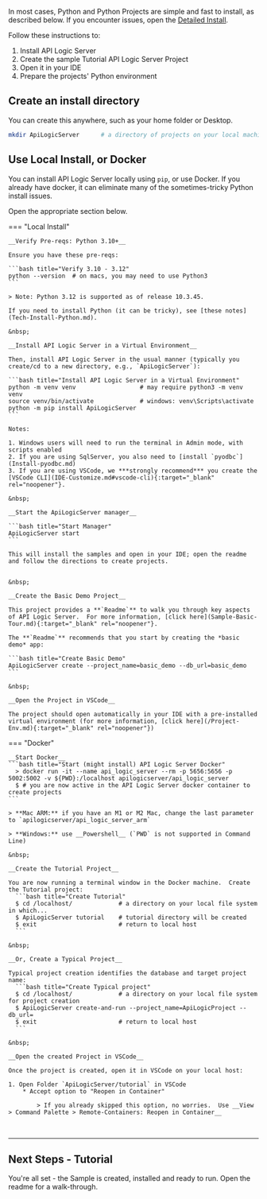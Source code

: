 In most cases, Python and Python Projects are simple and fast to install, as described below.  If you encounter issues, open the [Detailed Install](Install.md).

Follow these instructions to:

1. Install API Logic Server
2. Create the sample Tutorial API Logic Server Project
3. Open it in your IDE
4. Prepare the projects' Python environment


## Create an install directory

You can create this anywhere, such as your home folder or Desktop.

```bash title="Create an install directory"
mkdir ApiLogicServer      # a directory of projects on your local machine
```

## Use Local Install, or Docker

You can install API Logic Server locally using `pip`, or use Docker.  If you already have docker, it can eliminate many of the sometimes-tricky Python install issues.

Open the appropriate section below.

=== "Local Install"

    __Verify Pre-reqs: Python 3.10+__

    Ensure you have these pre-reqs:

    ```bash title="Verify 3.10 - 3.12"
    python --version  # on macs, you may need to use Python3
    ```

    > Note: Python 3.12 is supported as of release 10.3.45.

    If you need to install Python (it can be tricky), see [these notes](Tech-Install-Python.md).

    &nbsp;

    __Install API Logic Server in a Virtual Environment__

    Then, install API Logic Server in the usual manner (typically you create/cd to a new directory, e.g., `ApiLogicServer`):

    ```bash title="Install API Logic Server in a Virtual Environment"
    python -m venv venv                  # may require python3 -m venv venv
    source venv/bin/activate             # windows: venv\Scripts\activate
    python -m pip install ApiLogicServer
    ```

    Notes:
    
    1. Windows users will need to run the terminal in Admin mode, with scripts enabled
    2. If you are using SqlServer, you also need to [install `pyodbc`](Install-pyodbc.md)
    3. If you are using VSCode, we ***strongly recommend*** you create the [VSCode CLI](IDE-Customize.md#vscode-cli){:target="_blank" rel="noopener"}.

    &nbsp;

    __Start the ApiLogicServer manager__

    ```bash title="Start Manager"
    ApiLogicServer start
    ```

    This will install the samples and open in your IDE; open the readme and follow the directions to create projects.


    &nbsp;
    
    __Create the Basic Demo Project__

    This project provides a **`Readme`** to walk you through key aspects of API Logic Server.  For more information, [click here](Sample-Basic-Tour.md){:target="_blank" rel="noopener"}.

    The **`Readme`** recommends that you start by creating the *basic demo* app:

    ```bash title="Create Basic Demo"
    ApiLogicServer create --project_name=basic_demo --db_url=basic_demo
    ```

    &nbsp;

    __Open the Project in VSCode__

    The project should open automatically in your IDE with a pre-installed virtual environment (for more information, [click here](/Project-Env.md){:target="_blank" rel="noopener"})

=== "Docker"

    __Start Docker__
    ```bash title="Start (might install) API Logic Server Docker"
      > docker run -it --name api_logic_server --rm -p 5656:5656 -p 5002:5002 -v ${PWD}:/localhost apilogicserver/api_logic_server
      $ # you are now active in the API Logic Server docker container to create projects
    ```

    > **Mac ARM:** if you have an M1 or M2 Mac, change the last parameter to `apilogicserver/api_logic_server_arm`
  
    > **Windows:** use __Powershell__ (`PWD` is not supported in Command Line)

    &nbsp;

    __Create the Tutorial Project__

    You are now running a terminal window in the Docker machine.  Create the Tutorial project:
      ```bash title="Create Tutorial"
      $ cd /localhost/             # a directory on your local file system in which...
      $ ApiLogicServer tutorial    # tutorial directory will be created
      $ exit                       # return to local host 
      ```

    &nbsp;

    __Or, Create a Typical Project__

    Typical project creation identifies the database and target project name:
      ```bash title="Create Typical project"
      $ cd /localhost/             # a directory on your local file system for project creation
      $ ApiLogicServer create-and-run --project_name=ApiLogicProject --db_url=
      $ exit                       # return to local host 
      ```

    &nbsp;

    __Open the created Project in VSCode__
    
    Once the project is created, open it in VSCode on your local host:

    1. Open Folder `ApiLogicServer/tutorial` in VSCode
        * Accept option to "Reopen in Container"

            > If you already skipped this option, no worries.  Use __View > Command Palette > Remote-Containers: Reopen in Container__


&nbsp;

---


## Next Steps - Tutorial

You're all set - the Sample is created, installed and ready to run.  Open the readme for a walk-through.
